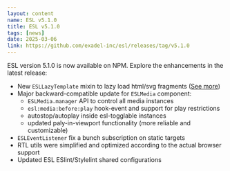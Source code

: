 ```yaml
---
layout: content
name: ESL v5.1.0
title: ESL v5.1.0
tags: [news]
date: 2025-03-06
link: https://github.com/exadel-inc/esl/releases/tag/v5.1.0
---
```


ESL version 5.1.0 is now available on NPM. Explore the enhancements in the latest release:

- New `ESLLazyTemplate` mixin to lazy load html/svg fragments ([See more](/components/esl-lazy-template))
- Major backward-compatible update for `ESLMedia` component:
    - `ESLMedia.manager` API to control all media instances
    - `esl:media:before:play` hook-event and support for play restrictions
    - autostop/autoplay inside esl-togglable instances
    - updated paly-in-viewport functionality (more reliable and customizable)
- `ESLEventListener` fix a bunch subscription on static targets
- RTL utils were simplified and optimized according to the actual browser support
- Updated ESL ESlint/Stylelint shared configurations
